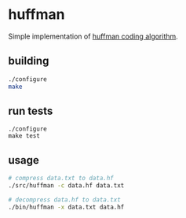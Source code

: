 huffman
=======

Simple implementation of [huffman coding algorithm](https://www.cs.auckland.ac.nz/~jmor159/PLDS210/huffman.html).

building
--------

```bash
./configure
make
```

run tests
---------
```
./configure
make test
```

usage
-----

```bash
# compress data.txt to data.hf
./src/huffman -c data.hf data.txt

# decompress data.hf to data.txt
./bin/huffman -x data.txt data.hf
```
